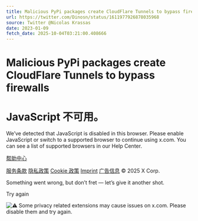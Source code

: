 ```yaml
---
title: Malicious PyPi packages create CloudFlare Tunnels to bypass firewalls
url: https://twitter.com/Dinosn/status/1611977926878035968
source: Twitter @Nicolas Krassas
date: 2023-01-09
fetch_date: 2025-10-04T03:21:00.408666
---
```


# Malicious PyPi packages create CloudFlare Tunnels to bypass firewalls

# JavaScript 不可用。

We’ve detected that JavaScript is disabled in this browser. Please enable JavaScript or switch to a supported browser to continue using x.com. You can see a list of supported browsers in our Help Center.

[帮助中心](https://help.x.com/using-x/x-supported-browsers)

[服务条款](https://x.com/tos)
[隐私政策](https://x.com/privacy)
[Cookie 政策](https://support.x.com/articles/20170514)
[Imprint](https://legal.twitter.com/imprint.html)
[广告信息](https://business.twitter.com/en/help/troubleshooting/how-twitter-ads-work.html?ref=web-twc-ao-gbl-adsinfo&utm_source=twc&utm_medium=web&utm_campaign=ao&utm_content=adsinfo)
© 2025 X Corp.

Something went wrong, but don’t fret — let’s give it another shot.

Try again

![⚠️](https://abs-0.twimg.com/emoji/v2/svg/26a0.svg) Some privacy related extensions may cause issues on x.com. Please disable them and try again.